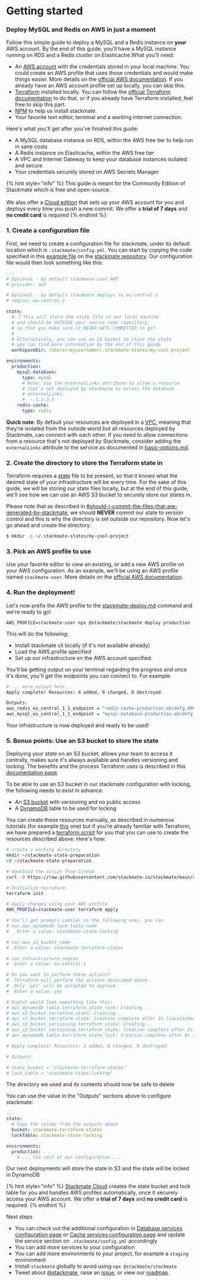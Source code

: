 # Getting started

### Deploy MySQL and Redis on AWS in just a moment

Follow this simple guide to deploy a MySQL and a Redis instance on **your** AWS account. By the end of this guide, you'll have a MySQL instance running on RDS and a Redis cluster on Elasticache.What you'll need:

* An [AWS account](https://docs.aws.amazon.com/SetUp/latest/UserGuide/setup-AWSsignup.html) with the credentials stored in your local machine. You could create an AWS profile that uses those credentials and would make things easier. More details on the [official AWS documentation](https://docs.aws.amazon.com/cli/latest/userguide/cli-configure-files.html). If you already have an AWS account profile set up locally, you can skip this.
* [Terraform](https://www.terraform.io/) installed locally. You can follow the [official Terraform documentation](https://developer.hashicorp.com/terraform/install) to do that, or if you already have Terraform installed, feel free to skip this part.
* [NPM](https://docs.npmjs.com/downloading-and-installing-node-js-and-npm) to help us install stackmate.
* Your favorite text editor, terminal and a working internet connection.

Here's what you'll get after you've finished this guide:

* A MySQL database instance on RDS, within the AWS free tier to help run in sane costs
* A Redis instance on Elasticache, within the AWS free tier
* A VPC and Internet Gateway to keep your database instances isolated and secure
* Your credentials securely stored on AWS Secrets Manager

{% hint style="info" %}
This guide is meant for the Community Edition of Stackmate which is free and open-source.\
\
We also offer a [Cloud edition](https://stackmate.io/cloud/) that sets up your AWS account for you and deploys every time you push a new commit. We offer a **trial of 7 days** and **no credit card** is required
{% endhint %}

### 1. Create a configuration file

First, we need to create a configuration file for stackmate, under its default location which is `.stackmate/config.yml`. You can start by copying the code specified in this [example file](https://github.com/stackmate-io/stackmate/blob/main/examples/db-redis.yml) on the [stackmate repository](https://github.com/stackmate-io/stackmate). Our configuration file would then look something like this:

```yaml
---
# Optional - by default stackmate uses AWS
# provider: aws

# Optional - by default stackmate deploys to eu-central-1
# region: eu-central-1

state:
  # 👇 This will store the state file in our local machine
  # and should be OUTSIDE your source code repository,
  # so that you make sure it NEVER GETS COMMITTED to git
  #
  # Alternatively, you can use an S3 bucket to store the state
  # you can find more information by the end of this guide
  workspaceDir: /Users/<myusername>/.stackmate-states/my-cool-project

environments:
  production:
    mysql-database:
      type: mysql
      # Note: Use the externalLinks attribute to allow a resource
      # that's not deployed by stackmate to access the database
      # externalLinks:
      #  - 1.2.3.4
    redis-cache:
      type: redis

```

**Quick note**: By default your resources are deployed in a [VPC,](https://aws.amazon.com/vpc/) meaning that they're isolated from the outside world but all resources deployed by Stackmate, can connect with each other. If you need to allow connections from a resource that's not deployed by Stackmate, consider adding the `externalLinks` attribute to the service as documented in [basic-options.md](../services/basic-options.md "mention").

### 2. Create the directory to store the Terraform state in

Terraform requires a [state](https://developer.hashicorp.com/terraform/language/state) file to be present, so that it knows what the desired state of your infrastructure will be every time. For the sake of this guide, we will be storing our state files locally, but at the end of this guide, we'll see how we can use an AWS S3 bucket to securely store our states in.

Please note that as described in [#should-i-commit-the-files-that-are-generated-by-stackmate](output-files.md#should-i-commit-the-files-that-are-generated-by-stackmate "mention"), we should **NEVER** commit our state to version control and this is why the directory is set outside our repository. Now let's go ahead and create the directory:

```bash
$ mkdir -p ~/.stackmate-states/my-cool-project
```

### 3. Pick an AWS profile to use

Use your favorite editor to view an existing, or add a new AWS profile on your AWS configuration. As an example, we'll be using an AWS profile named `stackmate-user`. More details on the [official AWS documentation](https://docs.aws.amazon.com/cli/latest/userguide/cli-configure-files.html).

### 4. Run the deployment!

Let's now prefix the AWS profile to the [stackmate-deploy.md](../commands/stackmate-deploy.md "mention") command and we're ready to go!

```
AWS_PROFILE=stackmate-user npx @stackmate/stackmate deploy production
```

This will do the following:

* Install stackmate cli locally (if it's not available already)
* Load the AWS profile specified
* Set up our infrastructure on the AWS account specified.

You'll be getting output on your terminal regarding the progress and once it's done, you'll get the endpoints you can connect to. For example:

```bash
# ... more output here ...
Apply complete! Resources: 4 added, 0 changed, 0 destroyed.

Outputs:
aws_redis_eu_central_1_1_endpoint = "redis-cache-production.abcdefg.0001.euc1.cache.amazonaws.com"
aws_mysql_eu_central_1_1_endpoint = "mysql-database-production.abcdefg.eu-central-1.rds.amazonaws.com:3306"
```

Your infrastructure is now deployed and ready to be used!

### 5. Bonus points: Use an S3 bucket to store the state

Deploying your state on an S3 bucket, allows your team to access it centrally, makes sure it's always available and handles versioning and locking. The benefits and the process Terraform uses is described in this [documentation page](https://developer.hashicorp.com/terraform/language/settings/backends/s3).

To be able to use an S3 bucket in our stackmate configuration with locking, the following needs to exist in advance:

* An [S3 bucket](https://aws.amazon.com/s3/) with versioning and no public access
* A [DynamoDB](https://aws.amazon.com/dynamodb/) table to be used for locking

You can create these resources manually, as described in numerous tutorials (for example [this](https://dev.to/aws-builders/configure-a-remote-backend-with-aws-s3-and-dynamodb-state-locking-in-terraform-3jne) one) but if you're already familiar with Terraform, we have prepared a [terraform script](https://github.com/stackmate-io/stackmate/blob/main/utilities/create-s3-state/main.tf) for you that you can use to create the resources described above. Here's how:

```bash
# create a working directory
mkdir ~/stackmate-state-preparation
cd ~/stackmate-state-preparation

# download the script from GitHub
curl -O https://raw.githubusercontent.com/stackmate-io/stackmate/main/utilities/create-s3-state/main.tf

# Initialize terraform
terraform init

# Apply changes using your AWS profile
AWS_PROFILE=stackmate-user terraform apply

# You'll get prompts similar to the following ones, you can 
# var.aws_dynamodb_lock_table_name
#   Enter a value: stackmate-state-locking

# var.aws_s3_bucket_name
#  Enter a value: stackmate-terraform-states

# var.infrastructure_region
#  Enter a value: eu-central-1

# Do you want to perform these actions?
#  Terraform will perform the actions described above.
#  Only 'yes' will be accepted to approve.
#  Enter a value: yes

# Ouptut would look something like this:
# aws_dynamodb_table.terraform_state_lock: Creating...
# aws_s3_bucket.terraform_state: Creating...
# aws_s3_bucket.terraform_state: Creation complete after 3s [id=stackmate-terraform-states]
# aws_s3_bucket_versioning.terraform_state: Creating...
# aws_s3_bucket_versioning.terraform_state: Creation complete after 2s [id=stackmate-terraform-states]
# aws_dynamodb_table.terraform_state_lock: Creation complete after 8s [id=stackmate-state-locking]

# Apply complete! Resources: 3 added, 0 changed, 0 destroyed.

# Outputs:

# state_bucket = "stackmate-terraform-states"
# lock_table = "stackmate-state-locking"

```

The directory we used and its contents should now be safe to delete

You can use the value in the "Outputs" sections above to configure stackmate:

```yaml
---
state:
  # Copy the values from the outputs above
  bucket: stackmate-terraform-states
  lockTable: stackmate-state-locking

environments:
  production:
    # ... the rest of our configuration ...

```

Our next deployments will store the state in S3 and the state will be locked in DynamoDB

{% hint style="info" %}
[Stackmate Cloud](https://stackmate.io/cloud/) creates the state bucket and lock table for you and handles AWS profiles automatically, once it securely access your AWS account. We offer a **trial of 7 days** and **no credit card** is required.
{% endhint %}

Next steps

* You can check out the additional configuration in [Database services configuration page](../services/database-services.md) or [Cache services configuration page](../services/cache-services.md) and update the service section on `.stackmate/config.yml` accordingly
* You can add more services to your configuration
* You can add more environments to your project, for example a `staging` environment
* Install `stackmate` globally to avoid using `npx @stackmate/stackmate`
* Tweet about [@stackmate](https://twitter.com/stackmate), raise an [issue](https://github.com/stackmate-io/stackmate/issues), or view our [roadmap](https://github.com/stackmate-io/stackmate/projects).
